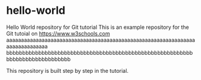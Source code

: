 # hello-world
Hello World repository for Git tutorial
This is an example repository for the Git tutoial on https://www.w3schools.com
aaaaaaaaaaaaaaaaaaaaaaaaaaaaaaaaaaaaaaaaaaaaaaaaaaaaaaaaaaaaaaaaaaaaaaaaaaaaaa
bbbbbbbbbbbbbbbbbbbbbbbbbbbbbbbbbbbbbbbbbbbbbbbbbbbbbbbbbbbbbbbbbbbbbbbbbbbbbb

This repository is built step by step in the tutorial.
